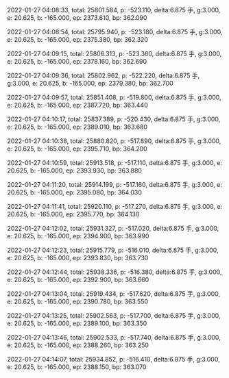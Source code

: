 2022-01-27 04:08:33, total: 25801.584, p: -523.110, delta:6.875 手, g:3.000, e: 20.625, b: -165.000, ep: 2373.610, bp: 362.090

2022-01-27 04:08:54, total: 25795.940, p: -523.180, delta:6.875 手, g:3.000, e: 20.625, b: -165.000, ep: 2375.380, bp: 362.320

2022-01-27 04:09:15, total: 25806.313, p: -523.360, delta:6.875 手, g:3.000, e: 20.625, b: -165.000, ep: 2378.160, bp: 362.690

2022-01-27 04:09:36, total: 25802.962, p: -522.220, delta:6.875 手, g:3.000, e: 20.625, b: -165.000, ep: 2379.380, bp: 362.700

2022-01-27 04:09:57, total: 25851.408, p: -519.800, delta:6.875 手, g:3.000, e: 20.625, b: -165.000, ep: 2387.720, bp: 363.440

2022-01-27 04:10:17, total: 25837.389, p: -520.430, delta:6.875 手, g:3.000, e: 20.625, b: -165.000, ep: 2389.010, bp: 363.680

2022-01-27 04:10:38, total: 25880.820, p: -517.890, delta:6.875 手, g:3.000, e: 20.625, b: -165.000, ep: 2395.710, bp: 364.200

2022-01-27 04:10:59, total: 25913.518, p: -517.110, delta:6.875 手, g:3.000, e: 20.625, b: -165.000, ep: 2393.930, bp: 363.880

2022-01-27 04:11:20, total: 25914.199, p: -517.160, delta:6.875 手, g:3.000, e: 20.625, b: -165.000, ep: 2395.080, bp: 364.030

2022-01-27 04:11:41, total: 25920.110, p: -517.270, delta:6.875 手, g:3.000, e: 20.625, b: -165.000, ep: 2395.770, bp: 364.130

2022-01-27 04:12:02, total: 25931.327, p: -517.020, delta:6.875 手, g:3.000, e: 20.625, b: -165.000, ep: 2394.900, bp: 363.990

2022-01-27 04:12:23, total: 25915.779, p: -516.010, delta:6.875 手, g:3.000, e: 20.625, b: -165.000, ep: 2393.830, bp: 363.730

2022-01-27 04:12:44, total: 25938.336, p: -516.380, delta:6.875 手, g:3.000, e: 20.625, b: -165.000, ep: 2392.900, bp: 363.660

2022-01-27 04:13:04, total: 25919.434, p: -517.620, delta:6.875 手, g:3.000, e: 20.625, b: -165.000, ep: 2390.780, bp: 363.550

2022-01-27 04:13:25, total: 25902.563, p: -517.700, delta:6.875 手, g:3.000, e: 20.625, b: -165.000, ep: 2389.100, bp: 363.350

2022-01-27 04:13:46, total: 25902.533, p: -517.740, delta:6.875 手, g:3.000, e: 20.625, b: -165.000, ep: 2388.260, bp: 363.250

2022-01-27 04:14:07, total: 25934.852, p: -516.410, delta:6.875 手, g:3.000, e: 20.625, b: -165.000, ep: 2388.150, bp: 363.070